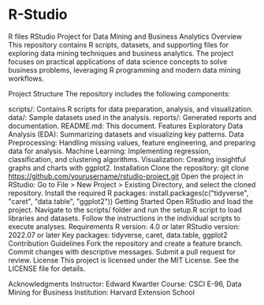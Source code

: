 # R-Studio
R files
RStudio Project for Data Mining and Business Analytics
Overview
This repository contains R scripts, datasets, and supporting files for exploring data mining techniques and business analytics. The project focuses on practical applications of data science concepts to solve business problems, leveraging R programming and modern data mining workflows.

Project Structure
The repository includes the following components:

scripts/: Contains R scripts for data preparation, analysis, and visualization.
data/: Sample datasets used in the analysis.
reports/: Generated reports and documentation.
README.md: This document.
Features
Exploratory Data Analysis (EDA): Summarizing datasets and visualizing key patterns.
Data Preprocessing: Handling missing values, feature engineering, and preparing data for analysis.
Machine Learning: Implementing regression, classification, and clustering algorithms.
Visualization: Creating insightful graphs and charts with ggplot2.
Installation
Clone the repository:
git clone https://github.com/yourusername/rstudio-project.git
Open the project in RStudio:
Go to File > New Project > Existing Directory, and select the cloned repository.
Install the required R packages:
install.packages(c("tidyverse", "caret", "data.table", "ggplot2"))
Getting Started
Open RStudio and load the project.
Navigate to the scripts/ folder and run the setup.R script to load libraries and datasets.
Follow the instructions in the individual scripts to execute analyses.
Requirements
R version: 4.0 or later
RStudio version: 2022.07 or later
Key packages: tidyverse, caret, data.table, ggplot2
Contribution Guidelines
Fork the repository and create a feature branch.
Commit changes with descriptive messages.
Submit a pull request for review.
License
This project is licensed under the MIT License. See the LICENSE file for details.

Acknowledgments
Instructor: Edward Kwartler
Course: CSCI E-96, Data Mining for Business
Institution: Harvard Extension School
